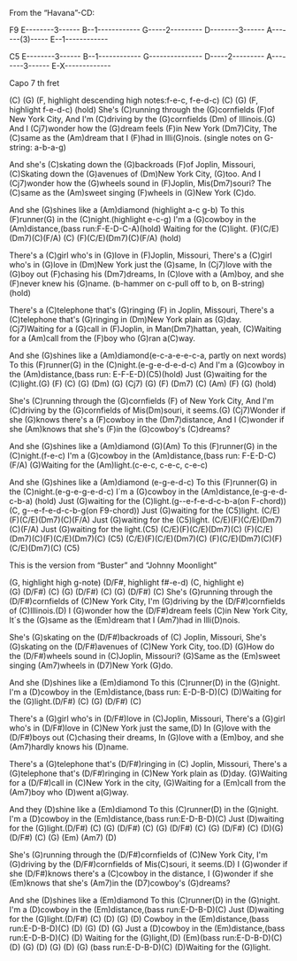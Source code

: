 From the “Havana”-CD:

F9
E--------3------
B--1------------
G-----2---------
D--------3------
A-------(3)-----
E--1------------

C5
E--------3------
B--1------------
G---------------
D-----2---------
A--------3------
E-X-------------


Capo 7 th fret

(C) (G) (F, highlight descending high notes:f-e-c, f-e-d-c)
(C) (G) (F, highlight f-e-d-c) (hold)
She's (C)running through the (G)cornfields (F)of New York City,
And I'm (C)driving by the (G)cornfields (Dm) of Illinois.(G)
And I (Cj7)wonder how the (G)dream feels (F)in New York (Dm7)City,
The (C)same as the (Am)dream that I (F)had in Illi(G)nois.
(single notes on G-string: a-b-a-g)

And she's (C)skating down the (G)backroads (F)of Joplin, Missouri,
(C)Skating down the (G)avenues of (Dm)New York City, (G)too.
And I (Cj7)wonder how the (G)wheels sound in (F)Joplin, Mis(Dm7)souri?
The (C)same as the (Am)sweet singing (F)wheels in (G)New York (C)do.

And she (G)shines like a (Am)diamond (highlight a-c g-b)
To this (F)runner(G) in the (C)night.(highlight e-c-g)
I'm a (G)cowboy in the (Am)distance,(bass run:F-E-D-C-A)(hold)
Waiting for the (C)light. (F)(C/E)(Dm7)(C)(F/A) 
(C) (F)(C/E)(Dm7)(C)(F/A)  (hold)

There's a (C)girl who's in (G)love in (F)Joplin, Missouri,
There's a (C)girl who's in (G)love in (Dm)New York just the (G)same,
In (Cj7)love with the (G)boy out (F)chasing his (Dm7)dreams,
In (C)love with a (Am)boy, and she (F)never knew his (G)name.
(b-hammer on c-pull off to b, on B-string) (hold)

There's a (C)telephone that's (G)ringing (F) in Joplin, Missouri,
There's a (C)telephone that's (G)ringing in (Dm)New York plain as (G)day.
(Cj7)Waiting for a (G)call in (F)Joplin, in Man(Dm7)hattan, yeah,
(C)Waiting for a (Am)call from the (F)boy who (G)ran a(C)way.

And she (G)shines like a (Am)diamond(e-c-a-e-e-c-a, partly on next words)
To this (F)runner(G) in the (C)night.(e-g-e-d-e-d-c)
And I'm a (G)cowboy in the (Am)distance,(bass run: E-F-E-D)(C5)(hold)
Just (G)waiting for the (C)light.(G) (F)  (C) (G) (Dm) (G)
(Cj7) (G) (F) (Dm7) (C) (Am) (F) (G) (hold)

She's (C)running through the (G)cornfields (F) of New York City,
And I'm (C)driving by the (G)cornfields of Mis(Dm)souri, it seems.(G)
(Cj7)Wonder if she (G)knows there's a (F)cowboy in the (Dm7)distance,
And I (C)wonder if she (Am)knows that she's (F)in the (G)cowboy's (C)dreams?

And she (G)shines like a (Am)diamond (G)(Am)
To this (F)runner(G) in the (C)night.(f-e-c)
I'm a (G)cowboy in the (Am)distance,(bass run: F-E-D-C)(F/A)
(G)Waiting for the (Am)light.(c-e-c, c-e-c, c-e-c)

And she (G)shines like a (Am)diamond (e-g-e-d-c)
To this (F)runner(G) in the (C)night.(e-g-e-g-e-d-c)
I´m a (G)cowboy in the (Am)distance,(e-g-e-d-c-b-a) (hold)
Just (G)waiting for the (C)light.(g--e-f-e-d-c-b-a(on F-chord))
(C, g--e-f-e-d-c-b-g(on F9-chord))
Just (G)waiting for the (C5)light.  (C/E)(F)(C/E)(Dm7)(C)(F/A)
Just (G)waiting for the (C5)light.  (C/E)(F)(C/E)(Dm7)(C)(F/A)
Just (G)waiting for the light.(C5)  (C/E)(F)(C/E)(Dm7)(C)
(F)(C/E)(Dm7)(C)(F)(C/E)(Dm7)(C) 
(C5)  (C/E)(F)(C/E)(Dm7)(C)
(F)(C/E)(Dm7)(C)(F)(C/E)(Dm7)(C)  (C5)



This is the version from “Buster” and “Johnny Moonlight”

(G, highlight high g-note) (D/F#, highlight f#-e-d) (C, highlight e)  
(G) (D/F#) (C)  (G) (D/F#) (C)  (G) (D/F#) (C)
She's (G)running through the (D/F#)cornfields of (C)New York City,
I'm (G)driving by the (D/F#)cornfields of (C)Illinois.(D)
I (G)wonder how the (D/F#)dream feels (C)in New York City,
It´s the (G)same as the (Em)dream that I (Am7)had in Illi(D)nois.

She's (G)skating on the (D/F#)backroads of (C) Joplin, Missouri,
She's (G)skating on the (D/F#)avenues of (C)New York City, too.(D)
(G)How do the (D/F#)wheels sound in (C)Joplin, Missouri?
(G)Same as the (Em)sweet singing (Am7)wheels in (D7)New York (G)do.

And she (D)shines like a (Em)diamond
To this (C)runner(D) in the (G)night.
I'm a (D)cowboy in the (Em)distance,(bass run: E-D-B-D)(C)
(D)Waiting for the (G)light.(D/F#) (C)  (G) (D/F#) (C)

There's a (G)girl who's in (D/F#)love in (C)Joplin, Missouri,
There's a (G)girl who's in (D/F#)love in (C)New York just the same,(D)
In (G)love with the (D/F#)boys out (C)chasing their dreams,
In (G)love with a (Em)boy, and she (Am7)hardly knows his (D)name.

There's a (G)telephone that's (D/F#)ringing in (C) Joplin, Missouri,
There's a (G)telephone that's (D/F#)ringing in (C)New York plain as (D)day.
(G)Waiting for a (D/F#)call in (C)New York in the city,
(G)Waiting for a (Em)call from the (Am7)boy who (D)went a(G)way.

And they (D)shine like a (Em)diamond
To this (C)runner(D) in the (G)night.
I'm a (D)cowboy in the (Em)distance,(bass run:E-D-B-D)(C)
Just (D)waiting for the (G)light.(D/F#) (C)  (G) (D/F#) (C)
(G) (D/F#) (C)  (G) (D/F#) (C) (D)(G) (D/F#) (C)  (G) (Em) (Am7) (D)

She's (G)running through the (D/F#)cornfields of (C)New York City,
I'm (G)driving by the (D/F#)cornfields of Mis(C)souri, it seems.(D)
I (G)wonder if she (D/F#)knows there's a (C)cowboy in the distance,
I (G)wonder if she (Em)knows that she's (Am7)in the (D7)cowboy's (G)dreams?

And she (D)shines like a (Em)diamond
To this (C)runner(D) in the (G)night.
I'm a (D)cowboy in the (Em)distance,(bass run:E-D-B-D)(C)
Just (D)waiting for the (G)light.(D/F#) (C) (D) (G)
(D) Cowboy in the (Em)distance,(bass run:E-D-B-D)(C) (D) (G) (D) (G)
Just a (D)cowboy in the (Em)distance,(bass run:E-D-B-D)(C)
(D) Waiting for the (G)light,(D) (Em)(bass run:E-D-B-D)(C)
(D) (G) (D) (G) (D) (G) (bass run:E-D-B-D)(C)
(D)Waiting for the (G)light.

